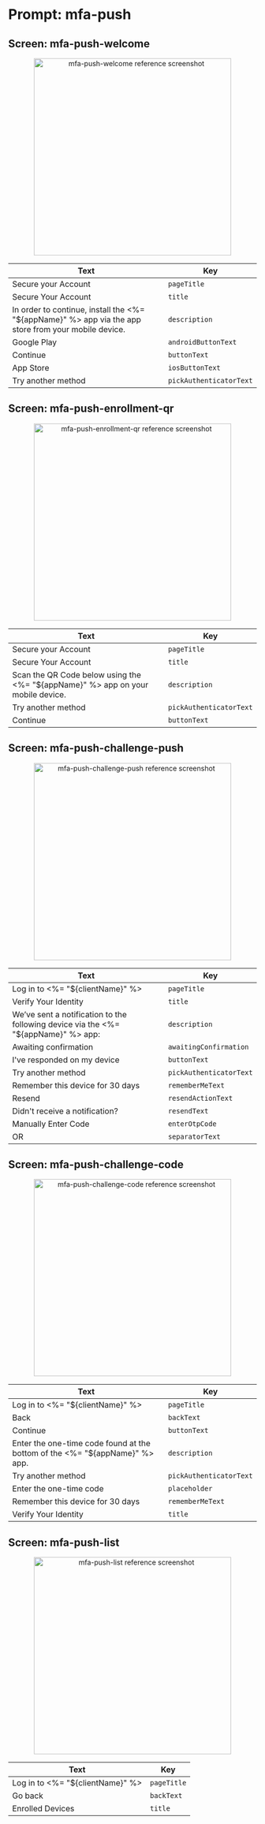 # Prompt: mfa-push

## Screen: mfa-push-welcome

<p style="text-align: center;">
  <img alt="mfa-push-welcome reference screenshot" class="ul-prompt-screenshot" data-ul-prompt="mfa-push-welcome" src="/media/articles/universal-login/text-customization/mfa-push-welcome.png" style="width: 400px;"/>
</p>

|Text|Key|
|----------|----------|
|Secure your Account|`pageTitle`|
|Secure Your Account|`title`|
|In order to continue, install the <%= "${appName}" %> app via the app store from your mobile device.|`description`|
|Google Play|`androidButtonText`|
|Continue|`buttonText`|
|App Store|`iosButtonText`|
|Try another method|`pickAuthenticatorText`|

## Screen: mfa-push-enrollment-qr

<p style="text-align: center;">
  <img alt="mfa-push-enrollment-qr reference screenshot" class="ul-prompt-screenshot" data-ul-prompt="mfa-push-enrollment-qr" src="/media/articles/universal-login/text-customization/mfa-push-enrollment-qr.png" style="width: 400px;"/>
</p>

|Text|Key|
|----------|----------|
|Secure your Account|`pageTitle`|
|Secure Your Account|`title`|
|Scan the QR Code below using the <%= "${appName}" %> app on your mobile device.|`description`|
|Try another method|`pickAuthenticatorText`|
|Continue|`buttonText`|

## Screen: mfa-push-challenge-push

<p style="text-align: center;">
  <img alt="mfa-push-challenge-push reference screenshot" class="ul-prompt-screenshot" data-ul-prompt="mfa-push-challenge-push" src="/media/articles/universal-login/text-customization/mfa-push-challenge-push.png" style="width: 400px;"/>
</p>

|Text|Key|
|----------|----------|
|Log in to <%= "${clientName}" %>|`pageTitle`|
|Verify Your Identity|`title`|
|We’ve sent a notification to the following device via the <%= "${appName}" %> app:|`description`|
|Awaiting confirmation|`awaitingConfirmation`|
|I've responded on my device|`buttonText`|
|Try another method|`pickAuthenticatorText`|
|Remember this device for 30 days|`rememberMeText`|
|Resend|`resendActionText`|
|Didn't receive a notification?|`resendText`|
|Manually Enter Code|`enterOtpCode`|
|OR|`separatorText`|

## Screen: mfa-push-challenge-code

<p style="text-align: center;">
  <img alt="mfa-push-challenge-code reference screenshot" class="ul-prompt-screenshot" data-ul-prompt="mfa-push-challenge-code" src="/media/articles/universal-login/text-customization/mfa-push-challenge-code.png" style="width: 400px;"/>
</p>

|Text|Key|
|----------|----------|
|Log in to <%= "${clientName}" %>|`pageTitle`|
|Back|`backText`|
|Continue|`buttonText`|
|Enter the one-time code found at the bottom of the <%= "${appName}" %> app.|`description`|
|Try another method|`pickAuthenticatorText`|
|Enter the one-time code|`placeholder`|
|Remember this device for 30 days|`rememberMeText`|
|Verify Your Identity|`title`|

## Screen: mfa-push-list

<p style="text-align: center;">
  <img alt="mfa-push-list reference screenshot" class="ul-prompt-screenshot" data-ul-prompt="mfa-push-list" src="/media/articles/universal-login/text-customization/mfa-push-list.png" style="width: 400px;"/>
</p>

|Text|Key|
|----------|----------|
|Log in to <%= "${clientName}" %>|`pageTitle`|
|Go back|`backText`|
|Enrolled Devices|`title`|
